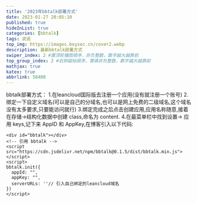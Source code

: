 ```yaml
---
title: '2023年bbtalk部署方式'
date: 2023-01-27 20:05:10
published: true
hideInList: true
categories: [bbtalk]
tags: 说说
top_img: https://images.boysec.cn/cover2.webp
description: 最新bbtalk部署方式
swiper_index: 2 #置顶轮播图顺序，非负整数，数字越大越靠前
top_group_index: 2 #右侧磁帖顺序，需填非负整数，数字越大越靠前
mathjax: true
katex: true
abbrlink: 58408
---
```

bbtalk部署方式：
1.在leancloud国际版去注册一个应用(没有就注册一个账号)
2.绑定一下自定义域名(可以是自己的分域名,也可以是网上免费的二级域名,这个域名没有太多要求,只要能访问就行)
3.绑定完成之后点击创建应用,应用名称随意,接着在存储→结构化数据中创建 class,命名为 content.
4.在最菜单栏中找到设置-> 应用 keys,记下来 AppID 和 AppKey,在博客引入以下代码:
```<!-- 存放哔哔的容器 -->
<div id="bbtalk"></div>
<!-- 引用 bbtalk -->
<script src="https://cdn.jsdelivr.net/npm/bbtalk@0.1.5/dist/bbtalk.min.js"></script>
<script>
bbtalk.init({
  appId: "",
  appKey: "",
  serverURLs: ''// 引入自己绑定的leancloud域名
})
</script>
```
